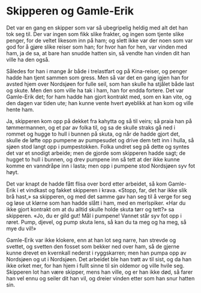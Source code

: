# Skipperen og Gamle-Erik

Det var en gang en skipper som var så ubegripelig heldig med alt det han tok seg til. Der var ingen som fikk slike frakter, og ingen som tjente slike penger, for de veltet likesom inn på ham; og slett ikke var der noen som var god for å gjøre slike reiser som han; for hvor han for hen, var vinden med ham, ja de sa, at bare han snudde hatten sin, så vendte han vinden dit han ville ha den også.

Således for han i mange år både i trelastfart og på Kina-reiser, og penger hadde han tjent sammen som gress. Men så var det en gang igjen han for avsted hjem over Nordsjøen for fulle seil, som han skulle ha stjålet både last og skute. Men den som ville ha tak i ham, han for endda fortere. Det var Gamle-Erik det; for ham hadde han gjort kontrakt med, som en kan vite, og den dagen var tiden ute; han kunne vente hvert øyeblikk at han kom og ville hente ham.

Ja, skipperen kom opp på dekket fra kahytta og så til veirs; så praia han på tømmermannen, og et par av folka til, og sa de skulle straks gå ned i rommet og hugge to hull i bunnen på skuta, og når de hadde gjort det, skulle de løfte opp pumpene av pumpesudet og drive dem tett inn i hulla, så sjøen stod langt opp i pumpestokken. Folka undret seg på dette og syntes det var et snodigt arbeide; men de gjorde som skipperen hadde sagt; de hugget to hull i bunnen, og drev pumpene inn så tett at der ikke kunne komme en vanndråpe inn i lasta; men opp i pumpene stod Nordsjøen syv fot høyt.

Det var knapt de hadde fått flisa over bord etter arbeidet, så kom Gamle-Erik i et vindkast og fakket skipperen i krava. «Stopp, far, det har ikke slik brå hast,» sa skipperen, og med det samme gav han seg til å verge for seg og løse ut klørne som han hadde slått i ham, med en merlspiker. «Har du ikke gjort kontrakt om at du alltid skulle holde skuta tørr og tett?» sa skipperen. «Jo, du er gild gut! Mål i pumpene! Vannet står syv fot opp i røret. Pump, djevel, og pump skuta lens, så kan du ta meg og ha meg, så mye du vil!»

Gamle-Erik var ikke klokere, enn at han lot seg narre, han strevde og svettet, og svetten den fosset som bekker ned over ham, så de gjerne kunne drevet en kvernkall nederst i ryggskarren; men han pumpa opp av Nordsjøen og ut i Nordsjøen. Det arbeidet ble han trøtt av til sist, og da han ikke orket mer, for han hjem i fullt sinne til sin oldemor og ville hvile seg. Skipperen lot han være skipper, mens han ville, og er han ikke død, så farer han vel ennu og seiler dit han vil, og dreier vinden etter som han snur hatten sin.